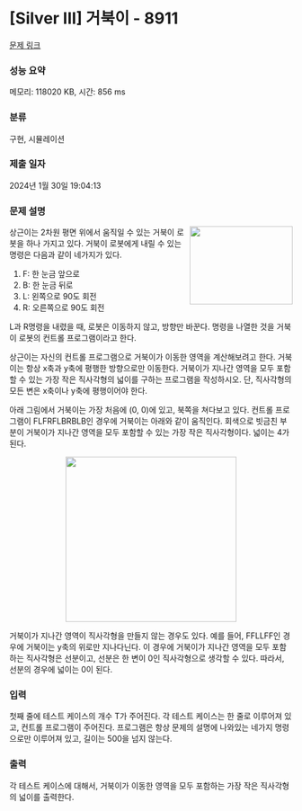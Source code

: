 # [Silver III] 거북이 - 8911 

[문제 링크](https://www.acmicpc.net/problem/8911) 

### 성능 요약

메모리: 118020 KB, 시간: 856 ms

### 분류

구현, 시뮬레이션

### 제출 일자

2024년 1월 30일 19:04:13

### 문제 설명

<p><img alt="" src="https://onlinejudgeimages.s3-ap-northeast-1.amazonaws.com/upload/images/turtle2(1).png" style="float:right; height:139px; width:183px">상근이는 2차원 평면 위에서 움직일 수 있는 거북이 로봇을 하나 가지고 있다. 거북이 로봇에게 내릴 수 있는 명령은 다음과 같이 네가지가 있다.</p>

<ol>
	<li>F: 한 눈금 앞으로</li>
	<li>B: 한 눈금 뒤로</li>
	<li>L: 왼쪽으로 90도 회전</li>
	<li>R: 오른쪽으로 90도 회전</li>
</ol>

<p>L과 R명령을 내렸을 때, 로봇은 이동하지 않고, 방향만 바꾼다. 명령을 나열한 것을 거북이 로봇의 컨트롤 프로그램이라고 한다.</p>

<p>상근이는 자신의 컨트롤 프로그램으로 거북이가 이동한 영역을 계산해보려고 한다. 거북이는 항상 x축과 y축에 평행한 방향으로만 이동한다. 거북이가 지나간 영역을 모두 포함할 수 있는 가장 작은 직사각형의 넓이를 구하는 프로그램을 작성하시오. 단, 직사각형의 모든 변은 x축이나 y축에 평행이어야 한다.</p>

<p>아래 그림에서 거북이는 가장 처음에 (0, 0)에 있고, 북쪽을 쳐다보고 있다. 컨트롤 프로그램이 FLFRFLBRBLB인 경우에 거북이는 아래와 같이 움직인다. 회색으로 빗금친 부분이 거북이가 지나간 영역을 모두 포함할 수 있는 가장 작은 직사각형이다. 넓이는 4가 된다.</p>

<p style="text-align: center;"><img alt="" src="https://onlinejudgeimages.s3-ap-northeast-1.amazonaws.com/upload/images/turtle.png" style="height:294px; width:304px"></p>

<p>거북이가 지나간 영역이 직사각형을 만들지 않는 경우도 있다. 예를 들어, FFLLFF인 경우에 거북이는 y축의 위로만 지나다닌다. 이 경우에 거북이가 지나간 영역을 모두 포함하는 직사각형은 선분이고, 선분은 한 변이 0인 직사각형으로 생각할 수 있다. 따라서, 선분의 경우에 넓이는 0이 된다.</p>

### 입력 

 <p>첫째 줄에 테스트 케이스의 개수 T가 주어진다. 각 테스트 케이스는 한 줄로 이루어져 있고, 컨트롤 프로그램이 주어진다. 프로그램은 항상 문제의 설명에 나와있는 네가지 명령으로만 이루어져 있고, 길이는 500을 넘지 않는다. </p>

### 출력 

 <p>각 테스트 케이스에 대해서, 거북이가 이동한 영역을 모두 포함하는 가장 작은 직사각형의 넓이를 출력한다.</p>

